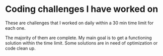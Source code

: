 # Coding challenges I have worked on

These are challenges that I worked on daily within a 30 min time limit for each one.

The majority of them are complete. My main goal is to get a functioning solution within the time limit. Some solutions are in need of optimization or code clean up.

